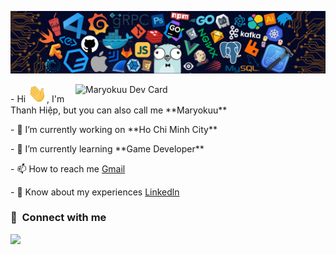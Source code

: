 <p align="center"><img src="https://raw.githubusercontent.com/KevinPatel04/KevinPatel04/master/header.png"></p>

<a href="https://app.daily.dev/Maryokuu"><img align="right" src="https://github.com/Maryokuu/Maryokuu/blob/main/devcard.svg" width="400" alt="Maryokuu Dev Card"/></a>

<p>- Hi <img src="https://raw.githubusercontent.com/KevinPatel04/KevinPatel04/master/Hi.gif" width="30px"/>, I'm Thanh Hiệp, but you can also call me **Maryokuu**</p>
<p>- 🔭 I’m currently working on **Ho Chi Minh City**</p>
<p>- 🌱 I’m currently learning **Game Developer**</p>
<p>- 📫 How to reach me <a href="mailto:hieptt.2003@gmail.com">Gmail</a></p>
<p>- 📄 Know about my experiences <a href="https://www.linkedin.com/in/tranthiep2912003/" target="blank">Linkedln</a></p>

### :link: &nbsp;Connect with me



<img src="https://user-images.githubusercontent.com/73097560/115834477-dbab4500-a447-11eb-908a-139a6edaec5c.gif">
